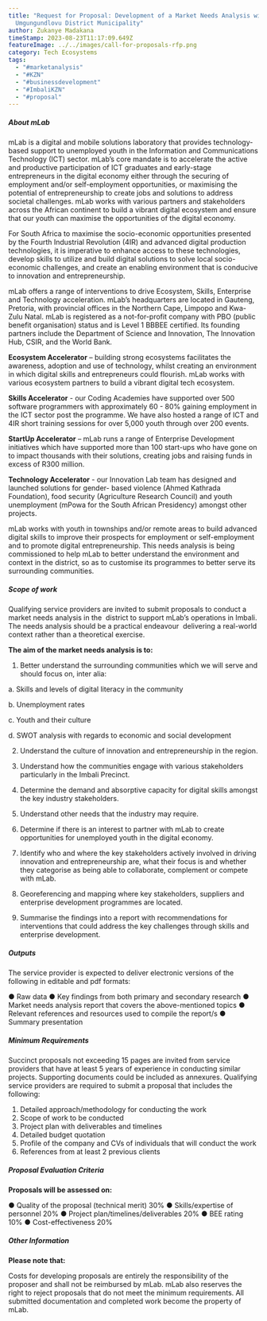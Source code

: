 ```yaml
---
title: "Request for Proposal: Development of a Market Needs Analysis within the
  Umgungundlovu District Municipality"
author: Zukanye Madakana
timeStamp: 2023-08-23T11:17:09.649Z
featureImage: ../../images/call-for-proposals-rfp.png
category: Tech Ecosystems
tags:
  - "#marketanalysis"
  - "#KZN"
  - "#businessdevelopment"
  - "#ImbaliKZN"
  - "#proposal"
---
```

##### About mLab

mLab is a digital and mobile solutions laboratory that provides technology-based support to unemployed
youth in the Information and Communications Technology (ICT) sector. mLab’s core mandate is to
accelerate the active and productive participation of ICT graduates and early-stage entrepreneurs in the
digital economy either through the securing of employment and/or self-employment opportunities, or
maximising the potential of entrepreneurship to create jobs and solutions to address societal challenges.
mLab works with various partners and stakeholders across the African continent to build a vibrant digital
ecosystem and ensure that our youth can maximise the opportunities of the digital economy.


For South Africa to maximise the socio-economic opportunities presented by the Fourth Industrial
Revolution (4IR) and advanced digital production technologies, it is imperative to enhance access to
these technologies, develop skills to utilize and build digital solutions to solve local socio-economic
challenges, and create an enabling environment that is conducive to innovation and entrepreneurship.

mLab offers a range of interventions to drive Ecosystem, Skills, Enterprise and Technology acceleration.
mLab’s headquarters are located in Gauteng, Pretoria, with provincial offices in the Northern Cape,
Limpopo and Kwa-Zulu Natal. mLab is registered as a not-for-profit company with PBO (public benefit
organisation) status and is Level 1 BBBEE certified. Its founding partners include the Department of
Science and Innovation, The Innovation Hub, CSIR, and the World Bank.

**Ecosystem Accelerator** – building strong ecosystems facilitates the awareness, adoption and use of
technology, whilst creating an environment in which digital skills and entrepreneurs could flourish. mLab
works with various ecosystem partners to build a vibrant digital tech ecosystem.

**Skills Accelerator** - our Coding Academies have supported over 500 software programmers with
approximately 60 - 80% gaining employment in the ICT sector post the programme. We have also
hosted a range of ICT and 4IR short training sessions for over 5,000 youth through over 200 events.

**StartUp Accelerator** – mLab runs a range of Enterprise Development initiatives which have supported
more than 100 start-ups who have gone on to impact thousands with their solutions, creating jobs and
raising funds in excess of R300 million.

**Technology Accelerator** - our Innovation Lab team has designed and launched solutions for gender-
based violence (Ahmed Kathrada Foundation), food security (Agriculture Research Council) and youth unemployment (mPowa for the South African Presidency) amongst other projects.


mLab works with youth in townships and/or remote areas to build advanced digital skills to improve their
prospects for employment or self-employment and to promote digital entrepreneurship. This needs
analysis is being commissioned to help mLab to better understand the environment and context in the
district, so as to customise its programmes to better serve its surrounding communities.



##### Scope of work

Qualifying service providers are invited to submit proposals to conduct a market needs analysis in the  district to support mLab’s operations in Imbali. The needs analysis should be a practical endeavour  delivering a real-world context rather than a theoretical exercise.  

**The aim of the market needs analysis is to:** 

1. Better understand the surrounding communities which we will serve and should focus on, inter alia: 

a. Skills and levels of digital literacy in the community

b. Unemployment rates

c. Youth and their culture

d. SWOT analysis with regards to economic and social development



2. Understand the culture of innovation and entrepreneurship in the region.

3. Understand how the communities engage with various stakeholders particularly in the Imbali Precinct.

4. Determine the demand and absorptive capacity for digital skills amongst the key industry stakeholders.

5. Understand other needs that the industry may require.

6. Determine if there is an interest to partner with mLab to create opportunities for unemployed youth in the digital economy.

7. Identify who and where the key stakeholders actively involved in driving innovation and entrepreneurship are, what their focus is and whether they categorise as being able to collaborate, complement or compete with mLab.

8. Georeferencing and mapping where key stakeholders, suppliers and enterprise development programmes are located.

9. Summarise the findings into a report with recommendations for interventions that could address the key challenges through skills and enterprise development.



##### Outputs


The service provider is expected to deliver electronic versions of the following in editable and pdf
formats:


● Raw data
● Key findings from both primary and secondary research
● Market needs analysis report that covers the above-mentioned topics
● Relevant references and resources used to compile the report/s
● Summary presentation



##### Minimum Requirements


Succinct proposals not exceeding 15 pages are invited from service providers that have at least 5 years
of experience in conducting similar projects. Supporting documents could be included as annexures.
Qualifying service providers are required to submit a proposal that includes the following:

1. Detailed approach/methodology for conducting the work
2. Scope of work to be conducted
3. Project plan with deliverables and timelines
4. Detailed budget quotation
5. Profile of the company and CVs of individuals that will conduct the work
6. References from at least 2 previous clients



##### Proposal Evaluation Criteria


**Proposals will be assessed on:**


● Quality of the proposal (technical merit) 30%
● Skills/expertise of personnel 20%
● Project plan/timelines/deliverables 20%
● BEE rating 10%
● Cost-effectiveness 20%



##### Other Information


**Please note that:**


Costs for developing proposals are entirely the responsibility of the proposer and shall not be reimbursed
by mLab. mLab also reserves the right to reject proposals that do not meet the minimum requirements.
All submitted documentation and completed work become the property of mLab.